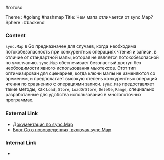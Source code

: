 #готово 

Theme : #golang  #hashmap 
Title: Чем мапа отличается от sync.Map?
Sphere : #backend 

### Content

`sync.Map` в Go предназначен для случаев, когда необходима потокобезопасность при конкурентных операциях чтения и записи, в отличие от стандартной мапы, которая не является потокобезопасной по умолчанию. `sync.Map` обеспечивает безопасный доступ без необходимости явного использования мьютексов. Этот тип оптимизирован для сценариев, когда ключи мапы не изменяются со временем, и предполагает высокую степень конкурентных операций чтения по сравнению с операциями записи. `sync.Map` предоставляет такие методы, как `Load`, `Store`, `LoadOrStore`, `Delete`, `Range`, специально разработанные для удобства использования в многопоточных программах.

### External Link

- [Документация по sync.Map](https://golang.org/pkg/sync/#Map)
- [Блог Go о нововведениях, включая sync.Map](https://blog.golang.org/go1.9)
### Internal Link

- 